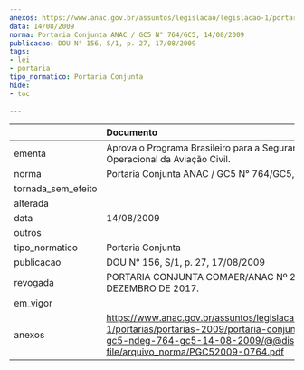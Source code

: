 ```yaml
---
anexos: https://www.anac.gov.br/assuntos/legislacao/legislacao-1/portarias/portarias-2009/portaria-conjunta-anac-gc5-ndeg-764-gc5-14-08-2009/@@display-file/arquivo_norma/PGC52009-0764.pdf
data: 14/08/2009
norma: Portaria Conjunta ANAC / GC5 N° 764/GC5, 14/08/2009
publicacao: DOU N° 156, S/1, p. 27, 17/08/2009
tags:
- lei
- portaria
tipo_normatico: Portaria Conjunta
hide: 
- toc 
 
---
```


|                    | Documento                                                                                                                                                                           |
|:-------------------|:------------------------------------------------------------------------------------------------------------------------------------------------------------------------------------|
| ementa             | Aprova o Programa Brasileiro para a Segurança Operacional da Aviação Civil.                                                                                                         |
| norma              | Portaria Conjunta ANAC / GC5 N° 764/GC5, 14/08/2009                                                                                                                                 |
| tornada_sem_efeito |                                                                                                                                                                                     |
| alterada           |                                                                                                                                                                                     |
| data               | 14/08/2009                                                                                                                                                                          |
| outros             |                                                                                                                                                                                     |
| tipo_normatico     | Portaria Conjunta                                                                                                                                                                   |
| publicacao         | DOU N° 156, S/1, p. 27, 17/08/2009                                                                                                                                                  |
| revogada           | PORTARIA CONJUNTA COMAER/ANAC Nº 2, DE 20 DE DEZEMBRO DE 2017.                                                                                                                      |
| em_vigor           |                                                                                                                                                                                     |
| anexos             | https://www.anac.gov.br/assuntos/legislacao/legislacao-1/portarias/portarias-2009/portaria-conjunta-anac-gc5-ndeg-764-gc5-14-08-2009/@@display-file/arquivo_norma/PGC52009-0764.pdf |